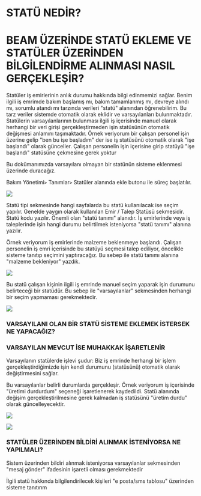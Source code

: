 # STATÜ NEDİR?

# BEAM ÜZERİNDE STATÜ EKLEME VE STATÜLER ÜZERİNDEN BİLGİLENDİRME ALINMASI NASIL GERÇEKLEŞİR?

Statüler iş emirlerinin anlık durumu hakkında bilgi edinmemizi sağlar. Benim ilgili iş emrimde bakım başlamış mı, bakım tamamlanmış mı, devreye alındı mı, sorumlu atandı mı tarzında verileri "statü" alanından öğrenebilirim. Bu tarz veriler sistemde otomatik olarak eklidir ve varsayılanları bulunmaktadır. Statülerin varsayılanlarının bulunması ilgili iş içerisinde manuel olarak herhangi bir veri girişi gerçekleştirmeden işin statüsünün otomatik değişmesi anlamını taşımaktadır. Örnek veriyorum bir çalışan personel işin üzerine gelip "ben bu işe başladım" der ise iş statüsünü otomatik olarak "işe başlandı" olarak günceller. Çalışan personelin işin içerisine girip statüyü "işe başlandı" statüsüne çekmesine gerek yoktur

Bu dokümanımızda varsayılanı olmayan bir statünün sisteme eklenmesi üzerinde duracağız. 

Bakım Yönetimi```>``` Tanımlar```>``` Statüler alanında ekle butonu ile süreç başlatılır.

![](https://docsbimser.blob.core.windows.net/imagecontainer/statü.1-121d5e0b-5c85-41a0-8b15-be01fc877ecf.png)

Statü tipi sekmesinde hangi sayfalarda bu statü kullanılacak ise seçim yapılır. Genelde yaygın olarak kullanılan Emir / Talep Statüsü sekmesidir. Statü kodu yazılır. Önemli olan "statü tanımı" alanıdır. İş emirlerinde veya iş taleplerinde işin hangi durumu belirtilmek isteniyorsa "statü tanımı" alanına yazılır.

Örnek veriyorum iş emirlerinde malzeme beklenmeye başlandı. Çalışan personelin iş emri içerisinde bu statüyü seçmesi talep ediliyor, öncelikle sisteme tanıtıp seçimini yaptıracağız. Bu sebep ile statü tanımı alanına "malzeme bekleniyor" yazdık.

![](https://docsbimser.blob.core.windows.net/imagecontainer/statü.2-36a8c9ca-3b1c-4938-a3e2-22d8fdf765af.png)

Bu statü çalışan kişinin ilgili iş emrinde manuel seçim yaparak işin durumunu belirteceği bir statüdür. Bu sebep ile "varsayılanlar" sekmesinden herhangi bir seçim yapmaması gerekmektedir.

![](https://docsbimser.blob.core.windows.net/imagecontainer/statü.1.a-124e8f1b-b699-41a6-91c5-9109db37bfda.png)

### VARSAYILANI OLAN BİR STATÜ SİSTEME EKLEMEK İSTERSEK NE YAPACAĞIZ?

### VARSAYILAN MEVCUT İSE MUHAKKAK İŞARETLENİR

Varsayılanın statülerde işlevi şudur: Biz iş emrinde herhangi bir işlem gerçekleştirdiğimizde işin kendi durumunu (statüsünü) otomatik olarak değiştirmesini sağlar.

Bu varsayılanlar belirli durumlarda gerçekleşir. Örnek veriyorum iş içerisinde "üretimi durdurdum" seçeneği işaretlenerek kaydedildi. Statü alanında değişim gerçekleştirilmesine gerek kalmadan iş statüsünü "üretim durdu" olarak güncelleyecektir.

![](https://docsbimser.blob.core.windows.net/imagecontainer/statü.2.a.-ba8b2439-3052-4ba1-b212-bb7d94cd39b9.png)

![](https://docsbimser.blob.core.windows.net/imagecontainer/statü%202.b.-a4167df4-81d1-4ca6-94aa-332960ba0f34.png)

### STATÜLER ÜZERİNDEN BİLDİRİ ALINMAK İSTENİYORSA NE YAPILMALI?

Sistem üzerinden bildiri alınmak isteniyorsa varsayılanlar sekmesinden "mesaj gönder" ifadesinin işaretli olması gerekmektedir

İlgili statü hakkında bilgilendirilecek kişileri "e posta/sms tablosu" üzerinden sisteme tanıtırım


